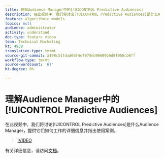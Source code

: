 ```yaml
---
title: 理解Audience Manager中的[!UICONTROL Predictive Audiences]
description: 在此视频中，我们将讨论[!UICONTROL Predictive Audiences]是什么Audience Manager，提供它们如何工作的详细信息并指出使用案例。
feature: algorithmic models
topics: null
audience: administrator
activity: understand
doc-type: feature video
team: Technical Marketing
kt: 4938
translation-type: tm+mt
source-git-commit: a108c51fdad66f4e7974eb96609b6d8f058cb6ff
workflow-type: tm+mt
source-wordcount: '67'
ht-degree: 0%

---
```



# 理解Audience Manager中的[!UICONTROL Predictive Audiences]

在此视频中，我们将讨论[!UICONTROL Predictive Audiences]是什么Audience Manager，提供它们如何工作的详细信息并指出使用案例。

>[!VIDEO](https://video.tv.adobe.com/v/33629/?quality=12)

有关详细信息，请访问[文档](https://docs.adobe.com/content/help/en/audience-manager/user-guide/features/algorithmic-models/predictive-audiences/predictive-audiences.html)。

